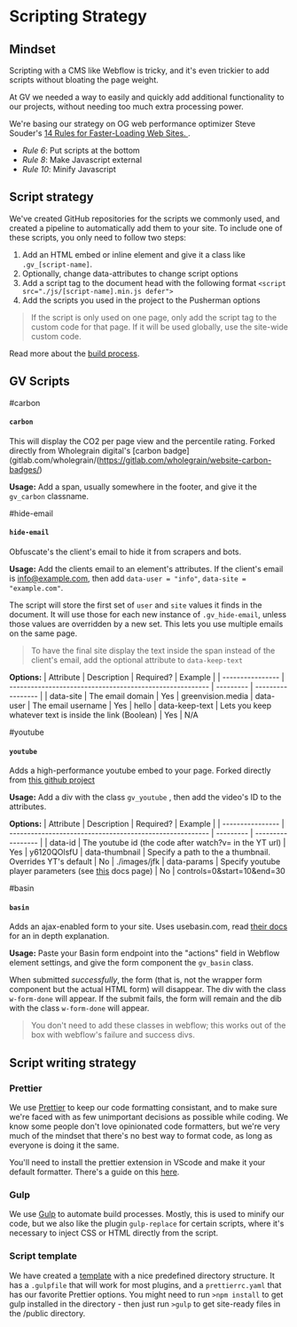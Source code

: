 # Scripting Strategy

## Mindset

Scripting with a CMS like Webflow is tricky, and it's even trickier to add scripts without bloating the page weight.

At GV we needed a way to easily and quickly add additional functionality to our projects, without needing too much extra processing power.

We're basing our strategy on OG web performance optimizer Steve Souder's [14 Rules for Faster-Loading Web Sites. ](https://stevesouders.com/examples/rules.php).

-   _Rule 6_: Put scripts at the bottom
-   _Rule 8_: Make Javascript external
-   _Rule 10_: Minify Javascript

## Script strategy

We've created GitHub repositories for the scripts we commonly used, and created a pipeline to automatically add them to your site. To include one of these scripts, you only need to follow two steps:
1. Add an HTML embed or inline element and give it a class like `.gv_[script-name]`.
2. Optionally, change data-attributes to change script options
3. Add a script tag to the document head with the following format `<script src="./js/[script-name].min.js defer">`
4. Add the scripts you used in the project to the Pusherman options

> If the script is only used on one page, only add the script tag to the custom code for that page. If it will be used globally, use the site-wide custom code. 

Read more about the [build process](Deployment.md).

## GV Scripts

#carbon

#### `carbon`

This will display the CO2 per page view and the percentile rating. Forked directly from Wholegrain digital's [carbon badge](gitlab.com/wholegrain/(https://gitlab.com/wholegrain/website-carbon-badges/)

**Usage:** 
Add a span, usually somewhere in the footer, and give it the `gv_carbon` classname. 

#hide-email

#### `hide-email`

Obfuscate's the client's email to hide it from scrapers and bots.

**Usage:**
Add the clients email to an element's attributes. If the client's email is info@example.com, then add `data-user = "info"`, `data-site = "example.com"`.

The script will store the first set of `user` and `site` values it finds in the document. It will use those for each new instance of `.gv_hide-email`, unless those values are overridden by a new set. This lets you use multiple emails on the same page.

> To have the final site display the text inside the span instead of the client's email, add the optional attribute to `data-keep-text`

**Options:** 
| Attribute        | Description                                              | Required? | Example           |
| ---------------- | -------------------------------------------------------- | --------- | ----------------- |
| data-site        | The email domain                                         | Yes       | greenvision.media
| data-user        | The email username                                       | Yes       | hello
| data-keep-text   | Lets you keep whatever text is inside the link (Boolean) | Yes       | N/A


#youtube

#### `youtube`

Adds a high-performance youtube embed to your page. Forked directly from [this github project](https://github.com/paulirish/lite-youtube-embed)

**Usage:**
Add a div with the class `gv_youtube` , then add the video's ID to the attributes. 

**Options:** 
| Attribute        | Description                                               | Required? | Example           |
| ---------------- | --------------------------------------------------------  | --------- | ----------------- |
| data-id          | The youtube id (the code after watch?v= in the YT url)    | Yes       | y6120QOlsfU
| data-thumbnail   | Specify a path to the a thumbnail. Overrides YT's default | No        | ./images/jfk
| data-params      | Specify youtube player parameters (see [this](https://developers.google.com/youtube/player_parameters#Parameters) docs page)  | No        | controls=0&start=10&end=30


#basin

#### `basin`

Adds an ajax-enabled form to your site. Uses usebasin.com, read [their docs](https://usebasin.com/docs/) for an in depth explanation.

**Usage:**
Paste your Basin form endpoint into the "actions" field in Webflow element settings, and give the form component the `gv_basin` class.

When submitted *successfully*, the form (that is, not the wrapper form component but the actual HTML form) will disappear. The div with the class `w-form-done` will appear. If the submit fails, the form will remain and the dib with the class `w-form-done` will appear. 

> You don't need to add these classes in webflow; this works out of the box with webflow's failure and success divs. 

## Script writing strategy

### Prettier

We use [Prettier](https://prettier.io/) to keep our code formatting consistant, and to make sure we're faced with as few unimportant decisions as possible while coding. We know some people don't love opinionated code formatters, but we're very much of the mindset that there's no best way to format code, as long as everyone is doing it the same.  

You'll need to install the prettier extension in VScode and make it your default formatter. There's a guide on this [here](https://www.digitalocean.com/community/tutorials/how-to-format-code-with-prettier-in-visual-studio-code).

### Gulp

We use [Gulp](https://gulpjs.com/) to automate build processes. Mostly, this is used to minify our code, but we also like the plugin `gulp-replace` for certain scripts, where it's necessary to inject CSS or HTML directly from the script.

### Script template

We have created a [template](github.com/greenvisionmedia/template) with a nice predefined directory structure. It has a `.gulpfile` that will work for most plugins, and a `prettierrc.yaml` that has our favorite Prettier options. You might need to run `>npm install` to get gulp installed in the directory - then just run `>gulp` to get site-ready files in the /public directory.
